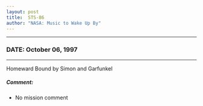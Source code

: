 ```yaml
---
layout: post
title:  STS-86
author: "NASA: Music to Wake Up By"
---
```


----
### DATE: October 06, 1997
----
Homeward Bound by Simon and Garfunkel

##### Comment:
* No mission comment
